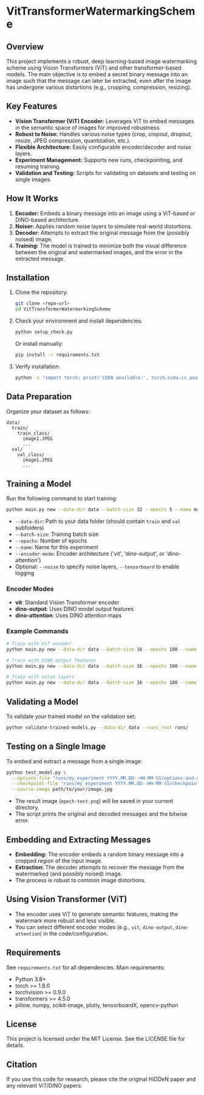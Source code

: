 # VitTransformerWatermarkingScheme

## Overview
This project implements a robust, deep learning-based image watermarking scheme using Vision Transformers (ViT) and other transformer-based models. The main objective is to embed a secret binary message into an image such that the message can later be extracted, even after the image has undergone various distortions (e.g., cropping, compression, resizing).

## Key Features
- **Vision Transformer (ViT) Encoder:** Leverages ViT to embed messages in the semantic space of images for improved robustness.
- **Robust to Noise:** Handles various noise types (crop, cropout, dropout, resize, JPEG compression, quantization, etc.).
- **Flexible Architecture:** Easily configurable encoder/decoder and noise layers.
- **Experiment Management:** Supports new runs, checkpointing, and resuming training.
- **Validation and Testing:** Scripts for validating on datasets and testing on single images.

## How It Works
1. **Encoder:** Embeds a binary message into an image using a ViT-based or DINO-based architecture.
2. **Noiser:** Applies random noise layers to simulate real-world distortions.
3. **Decoder:** Attempts to extract the original message from the (possibly noised) image.
4. **Training:** The model is trained to minimize both the visual difference between the original and watermarked images, and the error in the extracted message.

## Installation
1. Clone the repository:
   ```bash
   git clone <repo-url>
   cd VitTransformerWatermarkingScheme
   ```
2. Check your environment and install dependencies:
   ```bash
   python setup_check.py
   ```
   Or install manually:
   ```bash
   pip install -r requirements.txt
   ```
3. Verify installation:
   ```bash
   python -c "import torch; print('CUDA available:', torch.cuda.is_available())"
   ```

## Data Preparation
Organize your dataset as follows:
```
data/
  train/
    train_class/
      image1.JPEG
      ...
  val/
    val_class/
      image1.JPEG
      ...
```

## Training a Model
Run the following command to start training:
```bash
python main.py new --data-dir data --batch-size 32 --epochs 5 --name my_experiment --encoder-mode vit
```
- `--data-dir`: Path to your data folder (should contain `train` and `val` subfolders)
- `--batch-size`: Training batch size
- `--epochs`: Number of epochs
- `--name`: Name for this experiment
- `--encoder-mode`: Encoder architecture ('vit', 'dino-output', or 'dino-attention')
- Optional: `--noise` to specify noise layers, `--tensorboard` to enable logging

### Encoder Modes
- **vit**: Standard Vision Transformer encoder
- **dino-output**: Uses DINO model output features
- **dino-attention**: Uses DINO attention maps

### Example Commands
```bash
# Train with ViT encoder
python main.py new --data-dir data --batch-size 16 --epochs 100 --name vit_experiment --encoder-mode vit

# Train with DINO output features
python main.py new --data-dir data --batch-size 16 --epochs 100 --name dino_experiment --encoder-mode dino-output

# Train with noise layers
python main.py new --data-dir data --batch-size 16 --epochs 100 --name robust_experiment --encoder-mode vit --noise "cropout((0.55, 0.6), (0.55, 0.6))" "jpeg_compression()"
```

## Validating a Model
To validate your trained model on the validation set:
```bash
python validate-trained-models.py --data-dir data --runs_root runs/
```

## Testing on a Single Image
To embed and extract a message from a single image:
```bash
python test_model.py \
  --options-file "runs/my_experiment YYYY.MM.DD--HH-MM-SS/options-and-config.pickle" \
  --checkpoint-file "runs/my_experiment YYYY.MM.DD--HH-MM-SS/checkpoints/my_experiment--epoch-5.pyt" \
  --source-image path/to/your/image.jpg
```
- The result image (`epoch-test.png`) will be saved in your current directory.
- The script prints the original and decoded messages and the bitwise error.

## Embedding and Extracting Messages
- **Embedding:** The encoder embeds a random binary message into a cropped region of the input image.
- **Extraction:** The decoder attempts to recover the message from the watermarked (and possibly noised) image.
- The process is robust to common image distortions.

## Using Vision Transformer (ViT)
- The encoder uses ViT to generate semantic features, making the watermark more robust and less visible.
- You can select different encoder modes (e.g., `vit`, `dino-output`, `dino-attention`) in the code/configuration.

## Requirements
See `requirements.txt` for all dependencies. Main requirements:
- Python 3.8+
- torch >= 1.8.0
- torchvision >= 0.9.0
- transformers >= 4.5.0
- pillow, numpy, scikit-image, plotly, tensorboardX, opencv-python

## License
This project is licensed under the MIT License. See the LICENSE file for details.

## Citation
If you use this code for research, please cite the original HiDDeN paper and any relevant ViT/DINO papers.
